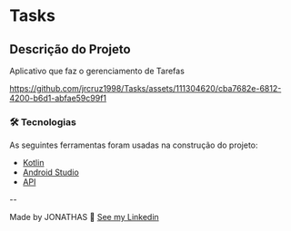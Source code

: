 # Tasks

## Descrição do Projeto
<p>Aplicativo que faz o gerenciamento de Tarefas
</p>

https://github.com/jrcruz1998/Tasks/assets/111304620/cba7682e-6812-4200-b6d1-abfae59c99f1

### 🛠 Tecnologias

As seguintes ferramentas foram usadas na construção do projeto:

- [Kotlin](https://kotlinlang.org/)
- [Android Studio](https://developer.android.com/studio)
- [API](http://devmasterteam.com/CursoAndroid/API#authentication-create)

--

Made by JONATHAS 👋 [See my Linkedin](https://www.linkedin.com/in/jonathas-cruz/)
